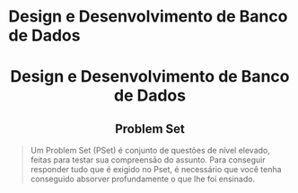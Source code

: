 # Design e Desenvolvimento de Banco de Dados

<div align="center">
  
  # Design e Desenvolvimento de Banco de Dados
  ## Problem Set

</div>

> Um Problem Set (PSet) é conjunto de questões de nível elevado, feitas para testar sua compreensão do assunto. Para conseguir responder tudo que é exigido no Pset, é necessário que você tenha conseguido absorver profundamente o que lhe foi ensinado.
